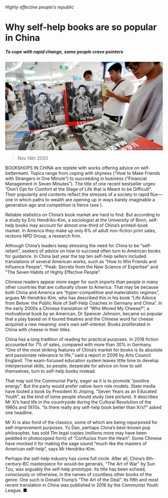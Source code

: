 ###### Highly effective people’s republic

# Why self-help books are so popular in China 

##### To cope with rapid change, some people crave pointers 

![image](images/20201114_CNP002.jpg) 

> Nov 14th 2020 

BOOKSHOPS IN CHINA are replete with works offering advice on self-betterment. Topics range from coping with shyness (“How to Make Friends with Strangers in One Minute”) to succeeding in business (“Financial Management in Seven Minutes”). The title of one recent bestseller urges: “Don’t Opt for Comfort at the Stage of Life that is Meant to be Difficult”. Their popularity and contents reflect the stresses of a society in rapid flux—one in which paths to wealth are opening up in ways barely imaginable a generation ago and competition is fierce (see ).

Reliable statistics on China’s book market are hard to find. But according to a study by Eric Hendriks-Kim, a sociologist at the University of Bonn, self-help books may account for almost one-third of China’s printed-book market. In America they make up only 6% of adult non-fiction print sales, reckons NPD Group, a research firm.


Although China’s leaders keep stressing the need for China to be “self-reliant”, seekers of advice on how to succeed often turn to American books for guidance. In China last year the top ten self-help sellers included translations of several American works, such as “How to Win Friends and Influence People”, “Peak: Secrets from the New Science of Expertise” and “The Seven Habits of Highly Effective People”.

Chinese readers appear more eager for such imports than people in many other countries that are culturally closer to America. That may be because both China and America are “hyper-competitive and materialistic regimes”, argues Mr Hendriks-Kim, who has described this in his book “Life Advice from Below: the Public Role of Self-Help Coaches in Germany and China”. In the early 2000s a Chinese translation of “Who Moved My Cheese?”, a motivational book by an American, Dr Spencer Johnson, became so popular that a play based on it toured theatres and the Chinese word for cheese acquired a new meaning: one’s own self-interest. Books proliferated in China with cheese in their titles.

China has a long tradition of reading for practical purposes. In 2018 fiction accounted for 7% of sales, compared with more than 30% in Germany. “One of the most striking features of China’s market for books is its absolute and passionate relevance to life,” said a report in 2006 by Arts Council England. The exam-focused education system leaves little time to develop interpersonal skills, so people, desperate for advice on how to sell themselves, turn to self-help books instead.

That may suit the Communist Party, eager as it is to promote “positive energy”. But the party would prefer native-born role models. State media have touted a book by President Xi Jinping, “Seven Years as an Educated Youth”, as the kind of tome people should study (see picture). It describes Mr Xi’s hard life in the countryside during the Cultural Revolution of the 1960s and 1970s. “Is there really any self-help book better than Xi’s?” asked one headline.

Mr Xi is also fond of the classics, some of which are being repurposed for self-improvement purposes. Yu Dan, perhaps China’s best-known pop philosopher, has sold 11m legal copies (millions more may have been peddled in photocopied form) of “Confucius from the Heart”. Some Chinese have mocked it for making the sage sound “much like the masters of American self-help”, says Mr Hendriks-Kim.

Perhaps the self-help industry has come full circle. After all, China’s 6th-century-BC masterpiece for would-be generals, “The Art of War” by Sun Tzu, was arguably the self-help prototype. Its title has been echoed, consciously or otherwise, in the names of countless other books of the genre. One such is Donald Trump’s “The Art of the Deal”. Its fifth and most recent translation in China was published in 2016 by the Communist Youth League. ■

